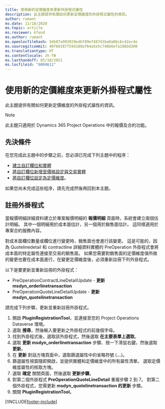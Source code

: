 ```yaml
---
title: 使用新的定價維度來更新外掛程式屬性
description: 此主題提供有關如何更新定價維度的外掛程式屬性的資訊。
author: rumant
ms.date: 11/18/2020
ms.topic: article
ms.reviewer: kfend
ms.author: rumant
ms.openlocfilehash: 54b87a993929edbf89ef48741ba0a06c6c42ec4e
ms.sourcegitcommit: 40f68387f594180af64a5e5c748b6efa188bd300
ms.translationtype: HT
ms.contentlocale: zh-TW
ms.lasthandoff: 05/10/2021
ms.locfileid: "6004611"
---
```

# <a name="update-plug-in-attributes-with-new-pricing-dimensions"></a>使用新的定價維度來更新外掛程式屬性

此主題提供有關如何更新定價維度的外掛程式屬性的資訊。

> [!NOTE]
> 此主題只適用於 Dynamics 365 Project Operations 中的報價及合約功能。

## <a name="prerequisites"></a>先決條件
在您完成此主題中的步驟之前，您必須已完成下列主題中的程序：

  - [建立自訂欄位和實體](create-custom-fields-entities-pricing-dimensions.md) 
  - [將自訂欄位新增至價格設定與交易實體](add-custom-fields-price-setup-transactional-entities.md)
  - [將自訂欄位設定為定價維度](set-up-custom-fields-pricing-dimensions.md)。 
  
如果您尚未完成這些程序，請先完成然後再回到本主題。

## <a name="register-a-plug-in"></a>註冊外掛程式
當報價明細詳細資料建立於專案報價明細的 **報價明細** 頁面時，系統會建立兩個估計明細。 其中一個明細用於成本面估計，另一個用於銷售面估計。 這同樣適用於專案合約服務內容。

對成本面欄位數量或欄位進行變更時，銷售面也會進行該變更。 這是可能的，因為 Quotelinedetail 和 contractline 詳細資料實體的 PreOperation 外掛程式會將成本面的特定屬性連接至交易的銷售面。 如果您需要對銷售面的定價維度值所做的變更也要在成本面進行，在變更定價維度後，必須重新註冊下列外掛程式。

以下是要更新並重新註冊的外掛程式：

- PreOperationContractLineDetailUpdate - **更新 msdyn_orderlinetransaction**
- PreOperationQuoteLineDetailUpdate - **更新 msdyn_quotelinetransaction**

請完成下列步驟，更新並重新註冊外掛程式。

1. 開啟 **PluginRegistrationTool**，並連接至您的 Project Operations Dataverse 環境。
2. 選取 **搜尋**，然後輸入要更新之外掛程式的前幾個字母。
3. 找到外掛程式後，選取該外掛程式，然後選取 **在主要表單上選取**。
4. 選取 **更新 msdyn_orderlinetransaction** 步驟、按一下滑鼠右鍵，然後選取 **更新**。
5. 在 **更新** 對話方塊頁面中，選取篩選屬性中的省略符號 (**...**)。
6. 篩選屬性視窗隨即開啟，並提供實體和定價維度中的所有屬性清單。 選取定價維度屬性的核取方塊。
7. 選取 **確定** 關閉頁面，然後選取 **更新步驟**。
8. 對第二個外掛程式 **PreOperationQuoteLineDetail** 重複步驟 2 到 7。 對第二個外掛程式，您需更新 **msdyn_quotelinetransaction 的更新** 步驟。
9. 關閉 **PluginRegistrationTool**。


[!INCLUDE[footer-include](../includes/footer-banner.md)]